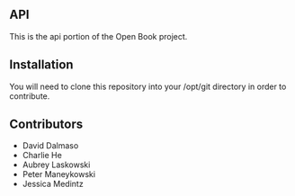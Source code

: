 ## API

This is the api portion of the Open Book project.

## Installation

You will need to clone this repository into your /opt/git directory in order to contribute.

## Contributors

* David Dalmaso
* Charlie He
* Aubrey Laskowski
* Peter Maneykowski
* Jessica Medintz
